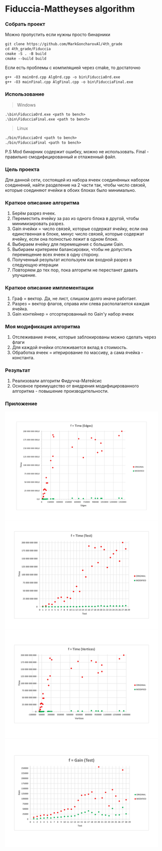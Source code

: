 # Fiduccia-Mattheyses algorithm

### Собрать проект

Можно пропустить если нужны просто бинарники

```
git clone https://github.com/MarkGoncharovAl/4th_grade
cd 4th_grade/Fiduccia
cmake -S . -B build
cmake --build build
```

Если есть проблемы с компиляцией через cmake, то достаточно

```
g++ -O3 mainOrd.cpp AlgOrd.cpp -o bin\FiducciaOrd.exe
g++ -O3 mainFinal.cpp AlgFinal.cpp -o bin\FiducciaFinal.exe
```

### Использование

> Windows
```
.\bin\FiducciaOrd.exe <path to bench>
.\bin\FiducciaFinal.exe <path to bench>
```
> Linux
```
./bin/FiducciaOrd <path to bench>
./bin/FiducciaFinal <path to bench>
```

P.S Mod бинарник содержит ошибку, можно не использовать. Final - правильно смодифицированный и отлаженный файл.

### Цель проекта

Для данной сети, состоящей из набора ячеек соединённых набором соединений, найти разделение на 2 части так, чтобы число связей, которые соединяют ячейки в обоих блоках было минимально.

### Краткое описание алгоритма
1. Берём разрез ячеек. 
2. Переместить ячейку за раз из одного блока в другой, чтобы минимизировать разрез. 
3. Gain ячейки = число связей, которые содержат ячейку, если она единственная в блоке, минус число связей, которые содержат ячейку, если она полностью лежит в одном блоке. 
4. Выбираем ячейку для перемещения с большим Gain. 
5. Выбираем критерием балансировки, чтобы не допустить перемещение всех ячеек в одну сторону. 
6. Полученный результат используем как входной разрез в следующую итерации
7. Повторяем до тех пор, пока алгоритм не перестанет давать улучшение.

### Краткое описание имплементации
1. Граф = вектор. Да, не лист, слишком долго иначе работает.
2. Разрез = вектор флагов, справа или слева располагается каждая ячейка. 
3. Gain контейнер = отсортированный по Gain'у набор ячеек

### Моя модификация алгоритма
1. Отслеживание ячеек, которые заблокированы можно сделать через флаги
2. Для каждой ячейки отслеживается вклад в стоимость.
3. Обработка ячеек = итерирование по массиву, а сама ячейка - константа.

### Результат 
1. Реализовали алгоритм Фидучча-Матейсис
2. Основное преимущество от внедрения модифицированного алгоритма - повышение производительности.

### Приложение

![Edges](graphics/Edges.jpg)
![Test](graphics/Test.jpg)
![Vertices](graphics/Vertices.jpg)
![Gain](graphics/Gain.jpg)